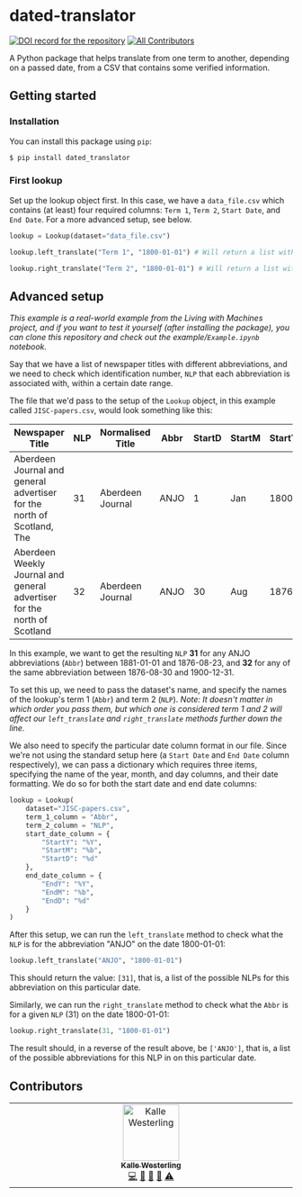 # dated-translator

[![DOI record for the repository](https://zenodo.org/badge/DOI/10.5281/zenodo.13946553.svg)](https://doi.org/DOI/10.5281/zenodo.13946553)
[![All Contributors](https://img.shields.io/github/all-contributors/Living-with-machines/dated-translator?color=ee8449&style=flat-square)](#contributors)

A Python package that helps translate from one term to another, depending on a passed date, from a CSV that contains some verified information.

## Getting started

### Installation

You can install this package using `pip`:

```sh
$ pip install dated_translator
```

### First lookup

Set up the lookup object first. In this case, we have a `data_file.csv` which contains (at least) four required columns: `Term 1`, `Term 2`, `Start Date`, and `End Date`. For a more advanced setup, see below.

```py
lookup = Lookup(dataset="data_file.csv")

lookup.left_translate("Term 1", "1800-01-01") # Will return a list with the values of term 2 that exist in any given span of start and end date

lookup.right_translate("Term 2", "1800-01-01") # Will return a list with the values of term 1 that exist in any given span of start and end date
```

## Advanced setup

_This example is a real-world example from the Living with Machines project, and if you want to test it yourself (after installing the package), you can clone this repository and check out the example/`Example.ipynb` notebook._

Say that we have a list of newspaper titles with different abbreviations, and we need to check which identification number, `NLP` that each abbreviation is associated with, within a certain date range.

The file that we'd pass to the setup of the `Lookup` object, in this example called `JISC-papers.csv`, would look something like this:


| Newspaper Title                                                          | NLP | Normalised Title | Abbr | StartD | StartM | StartY | EndD | EndM | EndY |
| ------------------------------------------------------------------------ | --- | ---------------- | ---- | ------ | ------ | ------ | ---- | ---- | ---- |
| Aberdeen Journal and general advertiser for the north of Scotland, The   | 31  | Aberdeen Journal | ANJO | 1      | Jan    | 1800   | 23   | Aug  | 1876 |
| Aberdeen Weekly Journal and general advertiser for the north of Scotland | 32  | Aberdeen Journal | ANJO | 30     | Aug    | 1876   | 31   | Dec  | 1900 |

In this example, we want to get the resulting `NLP` **31** for any ANJO abbreviations (`Abbr`) between 1881-01-01 and 1876-08-23, and **32** for any of the same abbreviation between 1876-08-30 and 1900-12-31.

To set this up, we need to pass the dataset's name, and specify the names of the lookup's term 1 (`Abbr`) and term 2 (`NLP`). _Note: It doesn't matter in which order you pass them, but which one is considered term 1 and 2 will affect our `left_translate` and `right_translate` methods further down the line._

We also need to specify the particular date column format in our file. Since we're not using the standard setup here (a `Start Date` and `End Date` column respectively), we can pass a dictionary which requires three items, specifying the name of the year, month, and day columns, and their date formatting. We do so for both the start date and end date columns:

```py
lookup = Lookup(
    dataset="JISC-papers.csv",
    term_1_column = "Abbr",
    term_2_column = "NLP",
    start_date_column = {
        "StartY": "%Y",
        "StartM": "%b",
        "StartD": "%d"
    },
    end_date_column = {
        "EndY": "%Y",
        "EndM": "%b",
        "EndD": "%d"
    }
)
```

After this setup, we can run the `left_translate` method to check what the `NLP` is for the abbreviation "ANJO" on the date 1800-01-01:

```py
lookup.left_translate("ANJO", "1800-01-01")
```

This should return the value: `[31]`, that is, a list of the possible NLPs for this abbreviation on this particular date.

Similarly, we can run the `right_translate` method to check what the `Abbr` is for a given `NLP` (31) on the date 1800-01-01:

```py
lookup.right_translate(31, "1800-01-01")
```

The result should, in a reverse of the result above, be `['ANJO']`, that is, a list of the possible abbreviations for this NLP in on this particular date.

## Contributors

<!-- ALL-CONTRIBUTORS-LIST:START - Do not remove or modify this section -->
<!-- prettier-ignore-start -->
<!-- markdownlint-disable -->
<table>
  <tbody>
    <tr>
      <td align="center" valign="top" width="14.28%"><a href="http://www.westerling.nu"><img src="https://avatars.githubusercontent.com/u/7298727?v=4?s=100" width="100px;" alt="Kalle Westerling"/><br /><sub><b>Kalle Westerling</b></sub></a><br /><a href="#code-kallewesterling" title="Code">💻</a> <a href="#bug-kallewesterling" title="Bug reports">🐛</a> <a href="#projectManagement-kallewesterling" title="Project Management">📆</a> <a href="#ideas-kallewesterling" title="Ideas, Planning, & Feedback">🤔</a> <a href="#test-kallewesterling" title="Tests">⚠️</a></td>
    </tr>
  </tbody>
</table>

<!-- markdownlint-restore -->
<!-- prettier-ignore-end -->

<!-- ALL-CONTRIBUTORS-LIST:END -->
